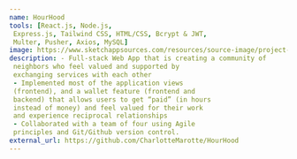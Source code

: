 ```yaml
---
name: HourHood
tools: [React.js, Node.js,
 Express.js, Tailwind CSS, HTML/CSS, Bcrypt & JWT,
 Multer, Pusher, Axios, MySQL]
image: https://www.sketchappsources.com/resources/source-image/project-neon-groove-music-ui.png
description: - Full-stack Web App that is creating a community of
 neighbors who feel valued and supported by
 exchanging services with each other
 - Implemented most of the application views
 (frontend), and a wallet feature (frontend and
 backend) that allows users to get “paid” (in hours
 instead of money) and feel valued for their work
 and experience reciprocal relationships
 - Collaborated with a team of four using Agile
 principles and Git/Github version control.
external_url: https://github.com/CharlotteMarotte/HourHood
---
```

